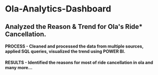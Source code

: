 # Ola-Analytics-Dashboard
## Analyzed the Reason & Trend for Ola's Ride* Cancellation.
#### PROCESS - Cleaned and processed the data from multiple sources, applied SQL queries, visualized the trend using POWER BI.
#### RESULTS - Identified the reasons for most of ride cancellation in ola and many more...
